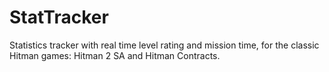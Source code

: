 # StatTracker
Statistics tracker with real time level rating and mission time, for the classic Hitman games: Hitman 2 SA and Hitman Contracts.
